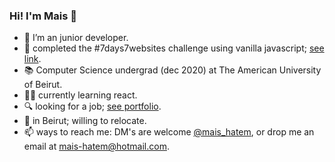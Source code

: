 ### Hi! I'm Mais 👋
- 🌱 I’m an junior developer.
- 🔭 completed the #7days7websites challenge using vanilla javascript; [see link](https://itsmais.github.io/7Days7Websites/).
- 📚 Computer Science undergrad (dec 2020) at The American University of Beirut.
- :woman_technologist: currently learning react.
- 🔍 looking for a job; [see portfolio](https://itsmais.github.io/).
- 📍 in Beirut; willing to relocate.
- 📫 ways to reach me: DM's are welcome [@mais_hatem](https://twitter.com/mais_hatem), or drop me an email at mais-hatem@hotmail.com.

<!--
**itsmais/itsmais** is a ✨ _special_ ✨ repository because its `README.md` (this file) appears on your GitHub profile.

Here are some ideas to get you started:

- 🔭 I’m currently working on ...
- 🌱 I’m currently learning ...
- 👯 I’m looking to collaborate on ...
- 🤔 I’m looking for help with ...
- 💬 Ask me about ...
- 📫 How to reach me: ...
- 😄 Pronouns: ...
- ⚡ Fun fact: ...
-->
